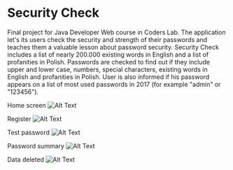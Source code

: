 # Security Check
Final project for Java Developer Web course in Coders Lab.
The application let's its users check the security and strength of their passwords
and teaches them a valuable lesson about password security. 
Security Check includes a list of nearly 200.000 existing words in English and a list of profanities in Polish.
Passwords are checked to find out if they include upper and lower case, numbers, special characters, existing words in English and profanities in Polish.
User is also informed if his password appears on a list of most used passwords in 2017 (for example "admin" or "123456").


Home screen
![Alt Text](https://i.imgur.com/bKkmqta.png)

Register
![Alt Text](https://i.imgur.com/hHsVVqr.png)

Test password
![Alt Text](https://i.imgur.com/Kmj8MI3.png)

Password summary
![Alt Text](https://i.imgur.com/jq7XZ8a.png)

Data deleted
![Alt Text](https://i.imgur.com/1vQw8Iy.png)

